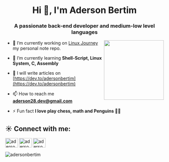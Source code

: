   <h1 align="center">Hi 👋, I'm Aderson Bertim</h1>
<h3 align="center">A passionate back-end developer and medium-low level languages</h3>

<img align="right" widht="150" height="190" src="https://media.giphy.com/media/123GivAQB7k0s8/giphy.gif">

- 🔭 I’m currently working on [Linux Journey](https://github.com/adersonbertim/linux-journey) my personal note repo.

- 🌱 I’m currently learning **Shell-Script, Linux System, C, Assembly**

- 📝 I will write articles on [https://dev.to/adersonbertim](https://dev.to/adersonbertim)

- 📫 How to reach me **aderson28.dev@gmail.com**

- ⚡ Fun fact **I love play chess, math and Penguins 🐧🐧**


<h2 align="left">☀️ Connect with me:</h2>
<p align="left">
<a href="https://dev.to/adersonbertim" target="blank"><img align="center" src="https://raw.githubusercontent.com/rahuldkjain/github-profile-readme-generator/master/src/images/icons/Social/devto.svg" alt="adersonbertim" height="30" width="40" /></a>
<a href="https://twitter.com/aderson_bertim" target="blank"><img align="center" src="https://raw.githubusercontent.com/rahuldkjain/github-profile-readme-generator/master/src/images/icons/Social/twitter.svg" alt="aderson_bertim" height="30" width="40" /></a>
<a href="https://instagram.com/aderson.bertim" target="blank"><img align="center" src="https://raw.githubusercontent.com/rahuldkjain/github-profile-readme-generator/master/src/images/icons/Social/instagram.svg" alt="aderson.bertim" height="30" width="40" /></a>
</p>

<a align="left"> <img src="https://komarev.com/ghpvc/?username=adersonbertim&label=Profile%20views&color=0e75b6&style=flat" alt="adersonbertim" /></a>
